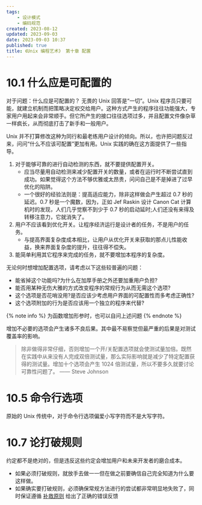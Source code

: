 ```yaml
---
tags:
    - 设计模式
    - 编码规范
created: 2023-08-12
updated: 2023-09-03
date: 2023-09-03 10:37 
published: true
title: 《Unix 编程艺术》 第十章 配置
---
```


# 10.1 什么应是可配置的

对于问题：什么应是可配置的？
无畏的 Unix 回答是“一切”。Unix 程序员只要可能，就建立机制而把策略决定权交给用户。这种方式产生的程序往往功能强大，专家用户用起来会非常顺手。但它所产生的接口往往选项过多，并且配置文件像杂草一样疯长，从而彻底打击了新手和一般用户。

Unix 并不打算修改这种为同行和最老练用户设计的倾向。所以，也许把问题反过来，问问“什么不应该可配置”更加有用。Unix 实践的确在这方面提供了一些指导。

1. 对于能够可靠的进行自动检测的东西，就不要提供配置开关。
   - 应当尽量用自动检测来减少配置开关的数量，或者在运行时不断尝试直到成功。如果觉得这个方法不够优雅或太昂贵，问问自己是不是掉进了过早优化的陷阱。
   - 一个很好的经验法则是：提高适应能力，除非这样做会产生超过 0.7 秒的延迟。0.7 秒是一个魔数，因为，正如 Jef Raskin 设计 Canon Cat 计算机时的发现，人们几乎觉察不到少于 0.7 秒的启动延时;人们还没有来得及转移注意力，它就消失了。
2. 用户不应该看到优化开关。让程序经济运行是设计者的任务，不是用户的任务。
   - 与提高界面复杂度成本相比，让用户从优化开关来获取的那点儿性能收益，换来界面复杂度的提升，往往得不偿失。
3. 能简单利用其它程序来完成的任务，就不要增加本程序的复杂度。

无论何时想增加配置选项，请考虑以下这些较普遍的问题：

- 能省掉这个功能吗?为什么在加厚手册之外还要加重用户负担?
- 能否用某种无伤大雅的方式改变程序的常规行为从而无需这个选项?
- 这个选项是否花哨没用?是否应该少考虑用户界面的可配置性而多考虑正确性?
- 这个选项附加的行为是否应该用一个独立的程序来代替?

{% note info %}
为函数增加形参时，也可以自问上述问题
{% endnote %}

增加不必要的选项会产生诸多不良后果。其中最不易察觉但最严重的后果是对测试覆盖率的影响。

> 除非做得非常仔细，否则增加一个开/关配置选项就会使测试量加倍。既然在实践中从来没有人完成双倍测试量，那么实际影响就是减少了特定配置获得的测试量。增加十个选项会产生 1024 倍测试量，所以不要多久就要讨论可靠性问题了。
> —— Steve Johnson

# 10.5 命令行选项

原始的 Unix 传统中，对于命令行选项偏爱小写字符而不是大写字符。

# 10.7 论打破规则

约定都不是绝对的，但是违反这些约定会增加用户和未来开发者的磨合成本。

- 如果必须打破规则，就放手去做一一但在做之前要确信自己完全知道为什么要这样做。
- 如果确实要打破规则，必须确保常规方法进行的尝试都非常明显地失败了，同时保证遵循 [补救原则](/di_1_zhang_zhe_xue/#补救原则：出现异常时，马上退出并给出足量错误信息) 给出了正确的错误反馈
